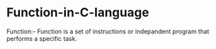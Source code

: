 # Function-in-C-language 
 Function:- Function is a set of instructions or indepandent program that performs a specific task.
